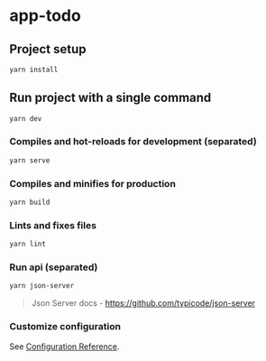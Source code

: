 # app-todo

## Project setup
```bash
yarn install
```

## Run project with a single command
```bash
yarn dev
```

### Compiles and hot-reloads for development (separated)
```bash
yarn serve
```

### Compiles and minifies for production
```bash
yarn build
```

### Lints and fixes files
```bash
yarn lint
```

### Run api (separated)
```bash
yarn json-server
```
> Json Server docs - https://github.com/typicode/json-server

### Customize configuration
See [Configuration Reference](https://cli.vuejs.org/config/).
